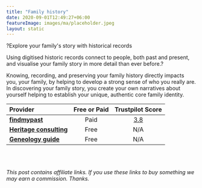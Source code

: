 ```yaml
---
title: "Family history"
date: 2020-09-01T12:49:27+06:00
featureImage: images/ma/placeholder.jpeg
layout: static
---
```


?Explore your family's story with historical records

Using digitised historic records connect to people, both past and present, and visualise your family story in more detail than ever before.?

Knowing, recording, and preserving your family history directly impacts you, your family, by helping to develop a strong sense of who you really are. In discovering your family story, you create your own narratives about yourself helping to establish your unique, authentic core family identity.

| Provider      | Free or Paid  |  Trustpilot Score  |
| :-----------          | :--------------:      |  :--------------:         |
| [**findmypast**](https://www.findmypast.co.uk/) | Paid | [3.8](https://uk.trustpilot.com/review/www.findmypast.co.uk) | 
| [**Heritage consulting**](https://www.heritageconsulting.com/5-benefits-of-understanding-your-ancestry/) | Free | N/A
| [**Geneology guide**](https://thegenealogyguide.com/20-reasons-why-is-genealogy-important) | Free | N/A
  

<br/><br/>

*This post contains affiliate links. If you use these links to buy something we may
earn a commission. Thanks.*






